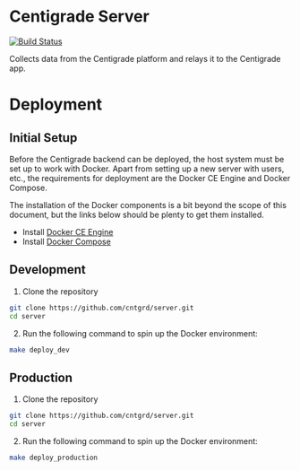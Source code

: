 # Centigrade Server

[![Build Status](https://travis-ci.org/cntgrd/server.svg?branch=dev)](https://travis-ci.org/cntgrd/server)

Collects data from the Centigrade platform and relays it to the Centigrade app.

# Deployment

## Initial Setup
Before the Centigrade backend can be deployed, the host system must be set up to work with Docker. Apart from setting up a new server with users, etc., the requirements for deployment are the Docker CE Engine and Docker Compose.

The installation of the Docker components is a bit beyond the scope of this document, but the links below should be plenty to get them installed.

* Install [Docker CE Engine](https://docs.docker.com/engine/installation/)
* Install [Docker Compose](https://docs.docker.com/compose/install/)



## Development

1. Clone the repository

```bash
git clone https://github.com/cntgrd/server.git
cd server
``` 

2. Run the following command to spin up the Docker environment:

```bash
make deploy_dev
```

## Production

1. Clone the repository

```bash
git clone https://github.com/cntgrd/server.git
cd server
``` 

2. Run the following command to spin up the Docker environment:

```bash
make deploy_production
```
